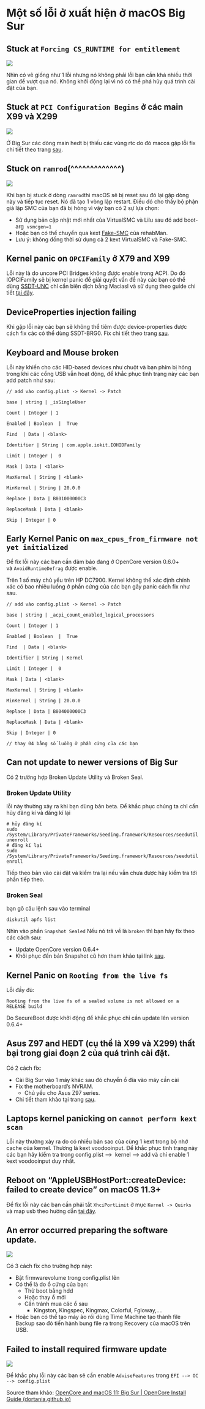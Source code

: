 # Một số lỗi ở xuất hiện ở macOS Big Sur

## Stuck at `Forcing CS_RUNTIME for entitlement`

![](https://dortania.github.io/OpenCore-Install-Guide/assets/img/cs-stuck.bddc4a2d.jpg)

Nhìn có vẻ giống như 1 lỗi nhưng nó không phải lỗi bạn cần khá nhiều thời gian để vượt qua nó. Không khởi động lại vì nó có thể phá hủy quá trình cài đặt của bạn.

## Stuck at `PCI Configuration Begins` ở các main X99 và X299

![](https://dortania.github.io/OpenCore-Install-Guide/assets/img/rtc-error.d53fdc66.jpg)

Ở Big Sur các dòng main hedt bị thiếu các vùng rtc do đó macos gặp lỗi fix chi tiết theo trang [sau](https://heavietnam.ga/2022/2022/01/22/fix-system-clocks-on-hedt/index.html).

## Stuck on `ramrod`(^^^^^^^^^^^^^)

![](https://dortania.github.io/OpenCore-Install-Guide/assets/img/ramrod.55591fc5.jpg)

Khi bạn bị stuck ở dòng `ramrod`thì macOS sẽ bị reset sau đó lại gặp dòng này và tiếp tục reset. Nó đã tạo 1 vòng lập restart. Điều đó cho thấy bộ phận giả lập SMC của bạn đã bị hỏng vì vậy bạn có 2 sự lựa chọn:

- Sử dụng bản cập nhật mới nhất của VirtualSMC và Lilu sau đó add boot-arg  `vsmcgen=1`
- Hoặc bạn có thể chuyển qua kext [Fake-SMC](https://bitbucket.org/RehabMan/os-x-fakesmc-kozlek/downloads/) của rehabMan.
- Lưu ý: không đồng thời sử dụng cả 2 kext VirtualSMC và Fake-SMC.

## Kernel panic on `OPCIFamily` ở X79 and X99

Lỗi này là do uncore PCI Bridges không được enable trong ACPI. Do đó IOPCIFamily sẽ bị kernel panic để giải quyết vấn đề này các bạn có thể dùng [SSDT-UNC](https://github.com/acidanthera/OpenCorePkg/blob/master/Docs/AcpiSamples/Source/SSDT-UNC.dsl) chỉ cần biên dịch bằng Maciasl và sử dụng theo guide chi tiết [tại đây](https://heavietnam.ga/2022/2021/09/29/xxviii-patch-dsdt-phan-3/index.html).

## DeviceProperties injection failing

Khi gặp lỗi này các bạn sẽ không thể tiêm được device-properties được cách fix các có thể dùng SSDT-BRG0. Fix chi tiết theo trang [sau](https://heavietnam.ga/2022/2021/09/29/xxiii-patch-card-doi-hoa-amd/index.html).

## Keyboard and Mouse broken

Lỗi này khiến cho các HID-based devices như chuột và bạn phím bị hỏng trong khi các cổng USB vẫn hoạt động, để khắc phục tình trạng này các bạn add patch như sau:

```
// add vào config.plist -> Kernel -> Patch

base | string | _isSingleUser

Count | Integer | 1

Enabled | Boolean  |  True

Find  | Data | <blank>

Identifier | String | com.apple.iokit.IOHIDFamily

Limit | Integer |  0

Mask | Data | <blank>

MaxKernel | String | <blank>

MinKernel | String | 20.0.0

Replace | Data | B801000000C3

ReplaceMask | Data | <blank>

Skip | Integer | 0
```

## Early Kernel Panic on `max_cpus_from_firmware not yet initialized`

Để fix lỗi này các bạn cần đảm bảo đang ở OpenCore version 0.6.0+ và `AvoidRuntimeDefrag` được enable.

Trên 1 số máy chủ yếu trên HP DC7900. Kernel không thể xác định chính xác có bao nhiêu luồng ở phần cứng của các bạn gây panic cách fix như sau.

```
// add vào config.plist -> Kernel -> Patch

base | string | _acpi_count_enabled_logical_processors

Count | Integer | 1

Enabled | Boolean  |  True

Find  | Data | <blank>

Identifier | String | Kernel

Limit | Integer |  0

Mask | Data | <blank>

MaxKernel | String | <blank>

MinKernel | String | 20.0.0

Replace | Data | B804000000C3

ReplaceMask | Data | <blank>

Skip | Integer | 0

// thay 04 bằng số luồng ở phần cứng của các bạn
```

## Can not update to newer versions of Big Sur

Có 2 trường hợp Broken Update Utility và Broken Seal.

### Broken Update Utility

lỗi này thường xảy ra khi bạn dùng bản beta. Để khắc phục chúng ta chỉ cần hủy đăng kí và đăng kí lại

```
# hủy đăng kí
sudo /System/Library/PrivateFrameworks/Seeding.framework/Resources/seedutil unenroll
# đăng kí lại
sudo /System/Library/PrivateFrameworks/Seeding.framework/Resources/seedutil enroll
```

Tiếp theo bản vào cài đặt và kiểm tra lại nếu vẫn chưa được hãy kiểm tra tới phần tiếp theo.

### Broken Seal

bạn gõ câu lệnh sau vào terminal

```
diskutil apfs list
```

Nhìn vào phần `Snapshot Sealed` Nếu nó trả về là `broken` thì bạn hãy fix theo các cách sau:

- Update OpenCore version 0.6.4+
- Khôi phục đến bản Snapshot cũ hơn tham khảo tại link [sau](https://dortania.github.io/OpenCore-Install-Guide/troubleshooting/extended/post-issues.html#rolling-back-apfs-snapshot).

## Kernel Panic on `Rooting from the live fs`

Lỗi đầy đủ:

```
Rooting from the live fs of a sealed volume is not allowed on a RELEASE build
```

Do SecureBoot được khởi động để khắc phục chỉ cần update lên version 0.6.4+

## Asus Z97 and HEDT (cụ thể là X99 và X299) thất bại trong giai đoạn 2 của quá trình cài đặt.

Có 2 cách fix:

- Cài Big Sur vào 1 máy khác sau đó chuyển ổ đĩa vào máy cần cài
- Fix the motherboard’s NVRAM.
  - Chủ yếu cho Asus Z97 series.
- Chi tiết tham khảo tại trang [sau](https://www.reddit.com/r/hackintosh/comments/jw7qf1/haswell_asus_z97_big_sur_update_and_installation/).

## Laptops kernel panicking on `cannot perform kext scan`

Lỗi này thường xảy ra do có nhiều bản sao của cùng 1 kext trong bộ nhớ cache của kernel. Thường là kext voodooinput. Để khắc phục tình trạng này các bạn hãy kiểm tra trong config.plist -->  kernel --> add và chỉ enable 1 kext voodooinput duy nhất.

## Reboot on “AppleUSBHostPort::createDevice: failed to create device” on macOS 11.3+

Để fix lỗi này các bạn cần phải tắt `XhciPortLimit` ở mục `Kernel -> Quirks`  và map usb theo hướng dẫn [tại đây](https://heavietnam.ga/2022/2021/09/29/vi-1map-usb-intel-and-amd/index.html).

## An error occurred preparing the software update.

![](https://i.imgur.com/ESyQ5QL.jpg)

Có 3 cách fix cho trường hợp này:

- Bật firmwarevolume trong config.plist lên
- Có thể là do ổ cứng của bạn:
  - Thử boot bằng hdd
  - Hoặc thay ổ mới
  - Cần tránh mua các ổ sau
    - Kingston, Kingspec, Kingmax, Colorful, Fgloway,….
- Hoặc bạn có thể tạo máy ảo rồi dùng Time Machine tạo thành file Backup sao đó tiến hành bung file ra trong Recovery của macOS trên USB.

## Failed to install required firmware update

![](https://i.imgur.com/y4vGxLo.jpg)

Để khắc phụ lỗi này các bạn sẽ cần enable `AdviseFeatures` trong `EFI --> OC --> config.plist`

Source tham khảo: [OpenCore and macOS 11: Big Sur | OpenCore Install Guide (dortania.github.io)](https://dortania.github.io/OpenCore-Install-Guide/extras/big-sur/#stuck-at-forcing-cs-runtime-for-entitlement)
